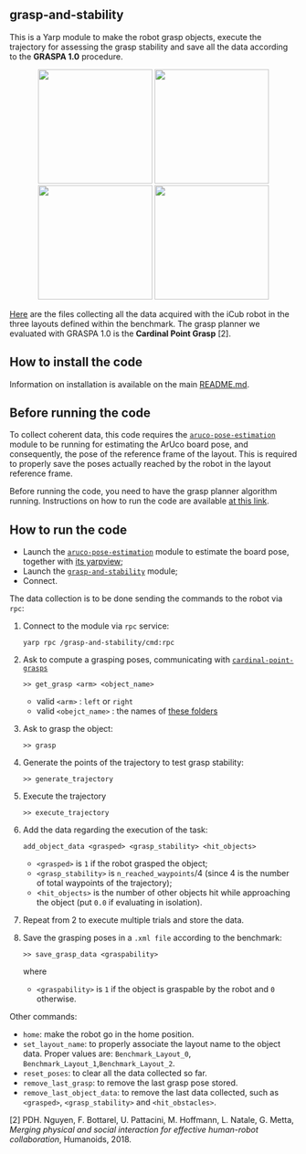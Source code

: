 ## grasp-and-stability

This is a Yarp module to make the robot grasp objects, execute the trajectory for assessing the grasp stability and save all the data
according to the **GRASPA 1.0** procedure.

<p align="center">
<img src="https://github.com/robotology-playground/GRASPA-test/blob/master/misc/grasp.jpg" width=200> <img src="https://github.com/robotology-playground/GRASPA-test/blob/master/misc/traj1.jpg" width=200> <img src="https://github.com/robotology-playground/GRASPA-test/blob/master/misc/grasp.jpg" width=200> <img src="https://github.com/robotology-playground/GRASPA-test/blob/master/misc/traj3.jpg" width=200>
</p>

[Here](https://github.com/robotology-playground/GRASPA-test/tree/master/experiment_data/right_arm/grasps_data) are the files
collecting all the data acquired with the iCub robot in the three layouts defined within the benchmark. The grasp planner we evaluated
with GRASPA 1.0 is the **Cardinal Point Grasp** [2].

## How to install the code
Information on installation is available on the main [README.md](https://github.com/robotology-playground/GRASPA-test#how-to-compile-the-code).


## Before running the code
To collect coherent data, this code requires the [`aruco-pose-estimation`](https://github.com/robotology-playground/GRASPA-test/tree/master/src/aruco-pose-estimation) module to be running for estimating the ArUco board pose, and consequently,
the pose of the reference frame of the layout.
This is required to properly save the poses actually reached by the robot in the layout reference frame.

Before running the code, you need to have the grasp planner algorithm running. Instructions on how to run the code are available [at this link](https://github.com/robotology/cardinal-points-grasp).

## How to run the code
- Launch the [`aruco-pose-estimation`](https://github.com/robotology-playground/GRASPA-test/blob/master/app/data_collection.xml.template#L4) module to estimate the board pose, together with [its yarpview](https://github.com/robotology-playground/GRASPA-test/blob/master/app/data_collection.xml.template#L40);
- Launch the [`grasp-and-stability`](https://github.com/robotology-playground/GRASPA-test/blob/master/app/data_collection.xml.template#L24)
  module;
- Connect.

The data collection is to be done sending the commands to the robot via `rpc`:

1. Connect to the module via `rpc` service:
   ```
   yarp rpc /grasp-and-stability/cmd:rpc
   ```
2. Ask to compute a grasping poses, communicating with [`cardinal-point-grasps`](https://github.com/robotology/cardinal-points-grasp)
    ```
    >> get_grasp <arm> <object_name>
    ```

     - valid `<arm>` : `left` or `right`
     - valid `<obejct_name>` : the names of [these folders](https://github.com/fbottarel/GRASPA-code/tree/master/data/objects/YCB)

3. Ask to grasp the object:
   ```
   >> grasp
   ```

4. Generate the points of the trajectory to test grasp stability:
   ```
   >> generate_trajectory
   ```
5. Execute the trajectory
   ```
   >> execute_trajectory
   ```
6. Add the data regarding the execution of the task:
   ```
   add_object_data <grasped> <grasp_stability> <hit_objects>
   ```
    - `<grasped>` is `1` if the robot grasped the object;
    - `<grasp_stability>` is `n_reached_waypoints`/4 (since 4 is the number of total waypoints of the trajectory);
    - <`hit_objects>` is the number of other objects hit while approaching the object (put `0.0` if evaluating in isolation).

7. Repeat from 2 to execute multiple trials and store the data.

8. Save the grasping poses in a `.xml file` according to the benchmark:
   ```
   >> save_grasp_data <graspability>
   ```
    where
    - `<graspability>` is `1` if the object is graspable by the robot and `0` otherwise.


Other commands:
- `home`: make the robot go in the home position.
- `set_layout_name`: to properly associate the layout name to the object data. Proper values are:
`Benchmark_Layout_0`,  `Benchmark_Layout_1`,`Benchmark_Layout_2`.
- `reset_poses`: to clear all the data collected so far.
- `remove_last_grasp`: to remove the last grasp pose stored.
- `remove_last_object_data`: to remove the last data collected, such as `<grasped>`, `<grasp_stability>` and `<hit_obstacles>`.

[2] PDH. Nguyen, F. Bottarel, U. Pattacini, M. Hoffmann, L. Natale, G. Metta,
    _Merging physical and social interaction for effective human-robot collaboration_,
    Humanoids, 2018.
